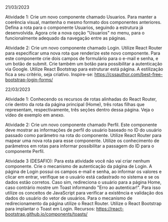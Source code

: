 21/03/2023

Atividade 1:
Crie um novo componente chamado Usuarios. Para manter a coerência visual, mantenha o mesmo formato dos componentes anteriores. Defina a rota para o componente Usuarios, seguindo a estrutura já desenvolvida. Agora crie a nova opção "Usuarios" no menu, para o funcionalmente adequado da navegação entre as páginas.

Atividade 2:
Crie um novo componente chamado Login. Utilize React Router para especificar uma nova rota que renderize este novo componente. Para este componente crie dois campos de formulário para o e-mail e senha, e um botão de submit. Crie também um botão para possibilitar a autenticação via Google. Utilize React Bootstrap para estruturar está página. A estilização fica a seu critério, seja criativo.
Inspire-se: https://cssauthor.com/best-free-bootstrap-login-forms/

22/03/2023

Atividade 1:
Conhecendo os recursos de rotas alinhadas do React Router, crie dentro da rota da página principal (Home), três rotas filhas que representam, respectivamente, três seções dentro dessa página. Veja o vídeo de exemplo em anexo.

Atividade 2:
Crie um novo componente chamado Perfil. Este componente deve mostrar as informações de perfil do usuário baseado no ID do usuário passado como parâmetro na rota do componente. Utilize React Router para mapear uma nova rota para esse componente. Utilize os conhecimento de parâmetros em rotas para informar possibilitar a passagem do ID para o componente Perfil.

Atividade 3 (DESAFIO):
Para esta atividade você não vai criar nenhum componente. Crie o mecanismo de autenticação da página de Login. A página de Login possui os campos e-mail e senha, ao informar os valores e clicar em entrar, verifique se o usuário está cadastrado no sistema e se os dados estão corretos. Caso sim, redireciona o usuário para a página Home, caso contrário mostre um Toast informando "Erro ao autenticar!". Para isso utilize os conceitos de JavaScript para verificar a existência e validação dos dados do usuário do vetor de usuários. Para o mecanismo de redirecionamento da página utilize o React Router. Utilize o React Bootstrap para implantar o Toast em Login.
Recursos: https://react-bootstrap.github.io/components/toasts/
